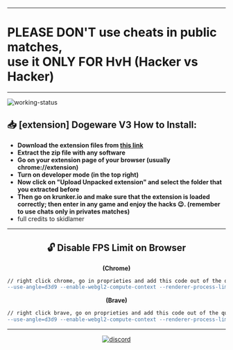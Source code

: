 <!-- <p align="center">
<img align="center" alt="website-status" src="https://img.shields.io/website?down_color=lightgrey&down_message=offline&label=krunker%20status%3A&style=for-the-badge&up_color=45d111&up_message=online&url=https%3A%2F%2Fkrunker.io"></img>
<img align="center" alt="last-update" src="https://img.shields.io/github/last-commit/AnonHexo/Krunker?color=45d111&label=last%20hack%20update%3A&style=for-the-badge"></img>
</p>
<p align="center">
<!-- <img align="center" alt="working-status" src="https://img.shields.io/badge/-cheats%20working-00ff00?logo=v&logoColor=white&style=for-the-badge"></img> -->
<!-- <img align="center" alt="working-status" src="https://img.shields.io/badge/-hack%20not%20working-ff0000?logo=nutanix&style=for-the-badge"></img> -->
</p>

<p align="center">

<!-- ___________________________________________ -->

<!-- ➤ **Join Discord Server: (pls)**
https://discord.gg/kvgHTnV -->

<!-- ___________________________________________ -->

<!-- |   | Script | Extension | Client |
| :-: | :-: | :-: | :-: |
| Avaiable | ❌ | ❌ | ❌ |
| Updated | ❌ | ❌ | ❌ |
| ESP | ❌ | ❌ | ❌ |
| NameTags | ❌ | ❌ | ❌ |
| AimBot | ❌ | ❌ | ❌ |
| Detected (Patched) | ✅ | ✅ | ✅ | -->

___________________________________________

<h1> PLEASE DON'T use cheats in public matches, <br> use it ONLY FOR HvH (Hacker vs Hacker)</h1>

___________________________________________

</div>

<!-- ###### Browser Extension: _Extension Avaiable for the view_ <a href="https://github.com/AnonHexo/Krunker/tree/master/extension">here</a> -->

<!-- <img align="center" alt="working-status" src="https://img.shields.io/badge/-cheats%20not%20working-ff0000?logo=nutanix&style=for-the-badge"></img> -->
<img align="center" alt="working-status" src="https://img.shields.io/badge/-dogeware%20v3%20working-00ff00?logo=v&logoColor=white&style=for-the-badge"></img>

## 📥 [extension] Dogeware V3 How to Install:

- **Download the extension files from <a href="https://www.mediafire.com/file/kqt8rqnlw08wylp/Dogeware_V3.rar/file">this link</a>**
- **Extract the zip file with any software**
- **Go on your extension page of your browser (usually chrome://extension)** <br>
- **Turn on developer mode (in the top right)** <br>
- **Now click on "Upload Unpacked extension" and select the folder that you extracted before**
- **Then go on krunker.io and make sure that the extension is loaded correctly; then enter in any game and enjoy the hacks 😉. (remember to use chats only in privates matches)** <br>
- full credits to skidlamer
<!-- ___________________________________________ -->

<!-- ###### TamperMonkey: _Script Avaiable for the view_  <a href="https://github.com/AnonHexo/Krunker/tree/master/script">here</a> -->

<!-- <img align="center" alt="working-status" src="https://img.shields.io/badge/-hack%20not%20working-ff0000?logo=nutanix&style=for-the-badge"></img> -->

<!-- ## 📥 [client] How to Install: -->

<!-- - **Install any usescript manager extension. (<a href="https://chrome.google.com/webstore/detail/tampermonkey/dhdgffkkebhmkfjojejmpbldmpobfkfo?hl=en"> Tampermonkey</a> / <a href="https://chrome.google.com/webstore/detail/violentmonkey/jinjaccalgkegednnccohejagnlnfdag?hl=en">Violentmonkey</a>)**<br>
- **Click <a href="https://github.com/AnonHexo/Krunker/raw/master/script/script.user.js">here</a> and then click on "Install".** <br>
- **Then go on krunker.io and make sure that the script load correctly; then enter in a game and enjoy 😉.** <br> -->
___________________________________________

<div align="center">

## 🔓 Disable FPS Limit on Browser

**(Chrome)**
```diff
// right click chrome, go in proprieties and add this code out of the quotations mark (")
--use-angle=d3d9 --enable-webgl2-compute-context --renderer-process-limit=100 --max-active-webgl-contexts=100 --disable-frame-rate-limit
```

**(Brave)**
```diff
// right click brave, go on proprieties and add this code out of the quotations mark (")
--use-angle=d3d9 --enable-webgl2-compute-context --renderer-process-limit=100 --max-active-webgl-contexts=100 --disable-frame-rate-limit
```
---
<a href="https://discord.gg/kvgHTnV"><img align="center" alt="discord" src="https://img.shields.io/discord/680426147565404165?label=discord%20server&style=for-the-badge"></a>
</div>
